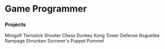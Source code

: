 # Game Programmer

### Projects
Minigolf
Twinstick Shooter
Chess
Donkey Kong
Tower Defense Roguelike
Rampage
Shrunken Sorcerer's Puppet Pummel



